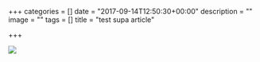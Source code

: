 +++
categories = []
date = "2017-09-14T12:50:30+00:00"
description = ""
image = ""
tags = []
title = "test supa article"

+++


![](/adress.jpg)

